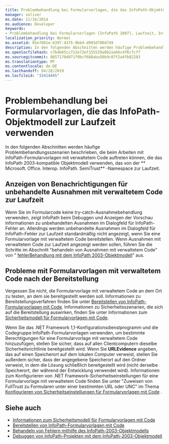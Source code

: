 ```yaml
---
title: Problembehandlung bei Formularvorlagen, die das InfoPath-Objektmodell zur Laufzeit verwenden
manager: soliver
ms.date: 11/16/2014
ms.audience: Developer
keywords:
- Problembehandlung bei Formularvorlagen [InfoPath 2007], Laufzeit, InfoPath 2003-kompatible Formularvorlagen, Problembehandlung zur Laufzeit
localization_priority: Normal
ms.assetid: 65e7882e-6397-4375-9bb4-d993d700d749
description: In den folgenden Abschnitten werden häufige Problembehandlungsszenarien beschrieben, die beim Arbeiten mit InfoPath-Formularvorlagen mit verwaltetem Code auftreten können, die das InfoPath 2003-kompatible Objektmodell verwenden, das von Microsoft. Office. Interop. InfoPath. SemiTrust bereitgestellt wird. Namespace zur Laufzeit.
ms.openlocfilehash: c7b4b65cc722e72ef155529a0b2aa66c4f6cfcff
ms.sourcegitcommit: 8657170d071f9bcf680aba50b9c07f2a4fb82283
ms.translationtype: MT
ms.contentlocale: de-DE
ms.lasthandoff: 04/28/2019
ms.locfileid: "33414445"
---
```

# <a name="troubleshoot-form-templates-that-use-the-infopath-object-model-at-run-time"></a>Problembehandlung bei Formularvorlagen, die das InfoPath-Objektmodell zur Laufzeit verwenden

In den folgenden Abschnitten werden häufige Problembehandlungsszenarien beschrieben, die beim Arbeiten mit InfoPath-Formularvorlagen mit verwaltetem Code auftreten können, die das InfoPath 2003-kompatible Objektmodell verwenden, das von der ** Microsoft. Office. Interop. InfoPath. SemiTrust** -Namespace zur Laufzeit. 
  
## <a name="display-notifications-for-unhandled-managed-code-exceptions-at-run-time"></a>Anzeigen von Benachrichtigungen für unbehandelte Ausnahmen mit verwaltetem Code zur Laufzeit

Wenn Sie im Formularcode keine try-catch-Ausnahmebehandlung verwenden, zeigt InfoPath beim Debuggen und Anzeigen der Vorschau Informationen zu unbehandelten Ausnahmen im Dialogfeld für InfoPath-Fehler an. Allerdings werden unbehandelte Ausnahmen im Dialogfeld für InfoPath-Fehler zur Laufzeit standardmäßig nicht angezeigt, wenn Sie eine Formularvorlage mit verwaltetem Code bereitstellen. Wenn Ausnahmen mit verwaltetem Code zur Laufzeit angezeigt werden sollen, führen Sie die Schritte im Abschnitt "behandeln von Ausnahmen mit verwaltetem Code" von " [fehlerBehandlung mit dem InfoPath 2003-Objektmodell](how-to-handle-errors-using-the-infopath-2003-object-model.md)" aus.
  
## <a name="problems-with-managed-code-form-templates-after-deployment"></a>Probleme mit Formularvorlagen mit verwaltetem Code nach der Bereitstellung

Vergessen Sie nicht, die Formularvorlage mit verwaltetem Code an dem Ort zu testen, an dem sie bereitgestellt werden soll. Informationen zu Bereitstellungsverfahren finden Sie unter [Bereitstellen von InfoPath-Formularvorlagen mit Code](how-to-deploy-infopath-form-templates-with-code.md). Informationen zu Sicherheitsszenarien, die sich auf die Bereitstellung auswirken, finden Sie unter Informationen zum [Sicherheitsmodell für Formularvorlagen mit Code](about-the-security-model-for-form-templates-with-code.md).
  
Wenn Sie das .NET Framework 1,1-Konfigurationsdienstprogramm und die Codegruppe InfoPath-Formularvorlagen verwenden, um bestimmte Berechtigungen für eine Formularvorlage mit verwaltetem Code hinzuzufügen, stellen Sie sicher, dass auf allen Clientcomputern dieselbe Sicherheitsrichtlinie bereitgestellt wird. Wenn Sie **URLEvidence** angeben, das auf einen Speicherort auf dem lokalen Computer verweist, stellen Sie außerdem sicher, dass der angegebene Speicherort auf den Ordner verweist, in dem die Lösung schließlich bereitgestellt wird (nicht derselbe Speicherort, der während der Entwicklung verwendet wird). Informationen zum Konfigurieren von .NET Framework-Sicherheitseinstellungen für eine Formularvorlage mit verwaltetem Code finden Sie unter "Zuweisen von FullTrust zu Formularen unter einer bestimmten URL oder UNC" im Thema [Konfigurieren von Sicherheitseinstellungen für Formularvorlagen mit Code](how-to-configure-security-settings-for-form-templates-with-code.md) . 
  
## <a name="see-also"></a>Siehe auch

- [Informationen zum Sicherheitsmodell für Formularvorlagen mit Code](about-the-security-model-for-form-templates-with-code.md)
- [Bereitstellen von InfoPath-Formularvorlagen mit Code](how-to-deploy-infopath-form-templates-with-code.md)
- [Behandeln von Fehlern mithilfe des InfoPath-2003-Objektmodells](how-to-handle-errors-using-the-infopath-2003-object-model.md)
- [Debuggen von InfoPath-Projekten mit dem InfoPath-2003-Objektmodell](how-to-debug-infopath-projects-using-the-infopath-2003-object-model.md)


